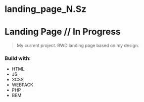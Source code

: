 # landing_page_N.Sz

# Landing Page // In Progress
>My current project.
RWD landing page based on my design. 

### Build with:
- HTML 
- JS
- SCSS
- WEBPACK
- PHP
- BEM




